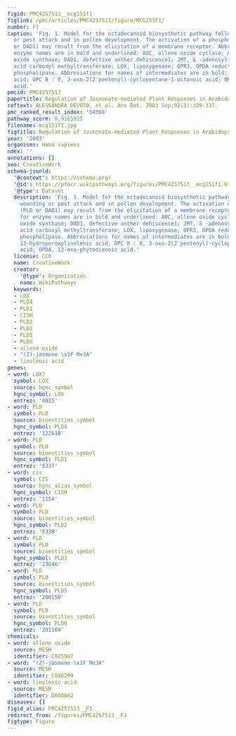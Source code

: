 ```yaml
---
figid: PMC4257513__mcg151f1
figlink: /pmc/articles/PMC4257513/figure/MCG151F1/
number: F1
caption: 'Fig. 1. Model for the octadecanoid biosynthetic pathway following wounding
  or pest attack and in pollen development. The activation of a phospholipase (PLD
  or DAD1) may result from the elicitation of a membrane receptor. Abbreviations for
  enzyme names are in bold and underlined: AOC, allene oxide cyclase; AOS, allene
  oxide synthase; DAD1, defective anther dehiscence1; JMT, S -adenosyl-l-methionine:jasmonic
  acid carboxyl methyltransferase; LOX, lipoxygenase; OPR3, OPDA reductase3; PLD,
  phospholipase. Abbreviations for names of intermediates are in bold: 13-HPOT, 13-hydroperoxylinolenic
  acid; OPC 8 : 0, 3-oxo-2(2′pentenyl)-cyclopentane-1-octanoic acid; OPDA, 12-oxo-phytodienoic
  acid.'
pmcid: PMC4257513
papertitle: Regulation of Jasmonate-mediated Plant Responses in Arabidopsis.
reftext: ALESSANDRA DEVOTO, et al. Ann Bot. 2003 Sep;92(3):329-337.
pmc_ranked_result_index: '54368'
pathway_score: 0.9165925
filename: mcg151f1.jpg
figtitle: Regulation of Jasmonate-mediated Plant Responses in Arabidopsis
year: '2003'
organisms: Homo sapiens
ndex: ''
annotations: []
seo: CreativeWork
schema-jsonld:
  '@context': https://schema.org/
  '@id': https://pfocr.wikipathways.org/figures/PMC4257513__mcg151f1.html
  '@type': Dataset
  description: 'Fig. 1. Model for the octadecanoid biosynthetic pathway following
    wounding or pest attack and in pollen development. The activation of a phospholipase
    (PLD or DAD1) may result from the elicitation of a membrane receptor. Abbreviations
    for enzyme names are in bold and underlined: AOC, allene oxide cyclase; AOS, allene
    oxide synthase; DAD1, defective anther dehiscence1; JMT, S -adenosyl-l-methionine:jasmonic
    acid carboxyl methyltransferase; LOX, lipoxygenase; OPR3, OPDA reductase3; PLD,
    phospholipase. Abbreviations for names of intermediates are in bold: 13-HPOT,
    13-hydroperoxylinolenic acid; OPC 8 : 0, 3-oxo-2(2′pentenyl)-cyclopentane-1-octanoic
    acid; OPDA, 12-oxo-phytodienoic acid.'
  license: CC0
  name: CreativeWork
  creator:
    '@type': Organization
    name: WikiPathways
  keywords:
  - LOX
  - PLD4
  - PLD1
  - CISH
  - PLD2
  - PLD3
  - PLD5
  - PLD6
  - allene oxide
  - "(Z)-jasmone \x1F MeJA"
  - linolenic acid
genes:
- word: LOX?
  symbol: LOX
  source: hgnc_symbol
  hgnc_symbol: LOX
  entrez: '4015'
- word: PLD
  symbol: PLD
  source: bioentities_symbol
  hgnc_symbol: PLD4
  entrez: '122618'
- word: PLD
  symbol: PLD
  source: bioentities_symbol
  hgnc_symbol: PLD1
  entrez: '5337'
- word: cis
  symbol: CIS
  source: hgnc_alias_symbol
  hgnc_symbol: CISH
  entrez: '1154'
- word: PLD
  symbol: PLD
  source: bioentities_symbol
  hgnc_symbol: PLD2
  entrez: '5338'
- word: PLD
  symbol: PLD
  source: bioentities_symbol
  hgnc_symbol: PLD3
  entrez: '23646'
- word: PLD
  symbol: PLD
  source: bioentities_symbol
  hgnc_symbol: PLD5
  entrez: '200150'
- word: PLD
  symbol: PLD
  source: bioentities_symbol
  hgnc_symbol: PLD6
  entrez: '201164'
chemicals:
- word: allene oxide
  source: MESH
  identifier: C025947
- word: "(Z)-jasmone \x1F MeJA"
  source: MESH
  identifier: C086299
- word: linolenic acid
  source: MESH
  identifier: D008042
diseases: []
figid_alias: PMC4257513__F1
redirect_from: /figures/PMC4257513__F1
figtype: Figure
---
```

